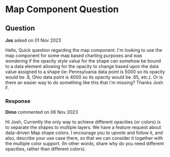 # Map Component Question

## Question

**Jos** asked on 01 Nov 2023

Hello, Quick question regarding the map component. I'm looking to use the map component for some map based charting purposes and was wondering if the opacity style value for the shape can somehow be bound to a data element allowing for the opacity to change based upon the data value assigned to a shape (ie: Pennsylvania data point is 5000 so its opacity would be .8, Ohio data point is 4000 so its opacity would be .65, etc.). Or is there an easier way to do something like this that i'm missing? Thanks Josh F.

### Response

**Dimo** commented on 06 Nov 2023

Hi Josh, Currently the only way to achieve different opacities (or colors) is to separate the shapes to multiple layers. We have a feature request about data-driven Map shape colors. I encourage you to upvote and follow it, and also, describe your use case there, so that we can consider it together with the multiple color support. (In other words, share why do you need different opacities, rather than different colors).
